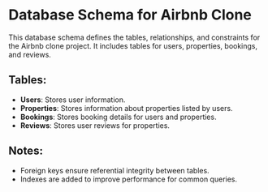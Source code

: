 # Database Schema for Airbnb Clone

This database schema defines the tables, relationships, and constraints for the Airbnb clone project. It includes tables for users, properties, bookings, and reviews. 

## Tables:
- **Users**: Stores user information.
- **Properties**: Stores information about properties listed by users.
- **Bookings**: Stores booking details for users and properties.
- **Reviews**: Stores user reviews for properties.

## Notes:
- Foreign keys ensure referential integrity between tables.
- Indexes are added to improve performance for common queries.
